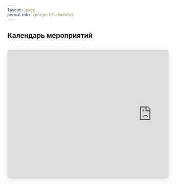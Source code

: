 ```yaml
---
layout: page
permalink: /project/schedule/
---
```

## Календарь мероприятий

<div class="calendar-wrapper">
  <div class="calendar-scroll-container">
    <div class="calendar-container">
      <iframe 
        src="https://calendar.yandex.ru/embed/week?layer_ids=34640123&layer_names=Онлайн-магистратура&tz_id=Europe%2FMoscow&uid=2246487652" 
        class="yandex-calendar"
        frameborder="0"
        scrolling="no"
        allowfullscreen
        loading="lazy">
      </iframe>
    </div>
  </div>
  <div class="scroll-hint">← Листайте в стороны для просмотра всей недели →</div>
</div>

<style>
.calendar-wrapper {
  width: 100%;
  max-width: 1400px;
  margin: 2rem auto;
  display: block;
}

.calendar-scroll-container {
  width: 100%;
  overflow-x: auto;
  overflow-y: hidden;
  -webkit-overflow-scrolling: touch;
  scrollbar-width: thin;
  scrollbar-color: #6a9fb5 transparent;
  border-radius: 8px;
  box-shadow: 0 4px 12px rgba(0, 0, 0, 0.1);
}

/* Скрываем скроллбар на десктопе, если контент помещается */
@media (min-width: 1400px) {
  .calendar-scroll-container {
    overflow-x: hidden;
  }
}

.calendar-scroll-container::-webkit-scrollbar {
  height: 8px;
}

.calendar-scroll-container::-webkit-scrollbar-track {
  background: transparent;
}

.calendar-scroll-container::-webkit-scrollbar-thumb {
  background: #6a9fb5;
  border-radius: 4px;
}

/* Десктоп - адаптивная ширина */
.calendar-container {
  position: relative;
  width: 1200px;
  min-width: 100%;
  padding-bottom: 65%;
  height: 0;
}

.yandex-calendar {
  position: absolute;
  top: 0;
  left: 0;
  width: 100%;
  height: 100%;
  border: none;
  background: white;
}

.scroll-hint {
  text-align: center;
  color: #6a9fb5;
  font-size: 0.9rem;
  margin-top: 0.5rem;
  display: none;
  font-weight: 500;
}

/* Большие экраны - календарь полностью помещается */
@media (min-width: 1400px) {
  .calendar-container {
    width: 100%;
    min-width: 100%;
    padding-bottom: 60%;
  }
  
  .scroll-hint {
    display: none !important;
  }
}

/* Средние экраны */
@media (max-width: 1399px) and (min-width: 1025px) {
  .calendar-container {
    width: 1100px;
    min-width: 1100px;
    padding-bottom: 70%;
  }
}

/* Планшеты */
@media (max-width: 1024px) and (min-width: 769px) {
  .calendar-container {
    width: 900px;
    min-width: 900px;
    padding-bottom: 80%;
  }
}

/* Мобильная адаптация - УВЕЛИЧЕННАЯ ШИРИНА для полной недели */
@media (max-width: 768px) {
  .calendar-container {
    width: 800px; /* УВЕЛИЧЕНО с 600px для полной недели */
    min-width: 800px;
    padding-bottom: 110%; /* Менее вертикальный для горизонтального скролла */
  }
  
  .scroll-hint {
    display: block;
    background: rgba(106, 159, 181, 0.1);
    padding: 8px;
    border-radius: 6px;
    margin-top: 1rem;
  }
}

@media (max-width: 480px) {
  .calendar-container {
    width: 700px; /* УВЕЛИЧЕНО с 500px */
    min-width: 700px;
    padding-bottom: 120%;
  }
  
  .scroll-hint {
    font-size: 0.8rem;
    padding: 6px;
  }
}

@media (max-width: 320px) {
  .calendar-container {
    width: 650px; /* УВЕЛИЧЕНО с 450px */
    min-width: 650px;
    padding-bottom: 130%;
  }
}

/* Ландшафтная ориентация на мобильных */
@media (max-width: 768px) and (orientation: landscape) {
  .calendar-container {
    width: 900px; /* Еще шире в альбомной ориентации */
    min-width: 900px;
    padding-bottom: 80%;
  }
  
  .scroll-hint {
    display: none; /* Скрываем подсказку в альбомном режиме */
  }
}
</style>

<script>
// Показываем подсказку только когда нужен скролл
function checkScroll() {
  const scrollContainer = document.querySelector('.calendar-scroll-container');
  const hint = document.querySelector('.scroll-hint');
  
  if (scrollContainer.scrollWidth > scrollContainer.clientWidth) {
    hint.style.display = 'block';
  } else {
    hint.style.display = 'none';
  }
}

// Проверяем при загрузке и изменении размера
window.addEventListener('load', checkScroll);
window.addEventListener('resize', checkScroll);

// Также проверяем периодически (на случай асинхронной загрузки календаря)
setInterval(checkScroll, 1000);
</script>
